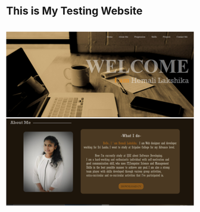 # This is My Testing Website <h1>

![GitHub Logo](assets/images/pg1.PNG)
![GitHub Logo](assets/images/pg2.PNG)


